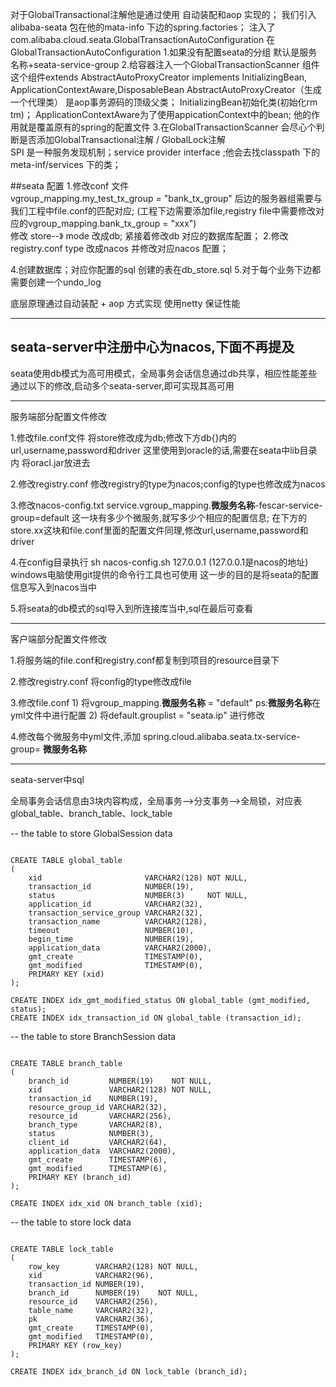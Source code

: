 对于GlobalTransactional注解他是通过使用  自动装配和aop 实现的；
我们引入alibaba-seata 包在他的mata-info 下边的spring.factories； 注入了com.alibaba.cloud.seata.GlobalTransactionAutoConfiguration
在GlobalTransactionAutoConfiguration 
    1.如果没有配置seata的分组 默认是服务名称+seata-service-group
    2.给容器注入一个GlobalTransactionScanner 组件
        这个组件extends AbstractAutoProxyCreator  implements InitializingBean, ApplicationContextAware,DisposableBean
        AbstractAutoProxyCreator（生成一个代理类） 是aop事务源码的顶级父类；   InitializingBean初始化类(初始化rm tm)； 
        ApplicationContextAware为了使用appicationContext中的bean; 他的作用就是覆盖原有的spring的配置文件
    3.在GlobalTransactionScanner 会尽心个判断是否添加GlobalTransactional注解 / GlobalLock注解    
SPI 是一种服务发现机制；service provider interface ;他会去找classpath 下的meta-inf/services 下的类；    
       
                                                  





##seata 配置
1.修改conf 文件   
  vgroup_mapping.my_test_tx_group = "bank_tx_group"   后边的服务器组需要与我们工程中file.conf的匹配对应;
(工程下边需要添加file,registry file中需要修改对应的vgroup_mapping.bank_tx_group = "xxx")  
修改 store--》 mode  改成db;
紧接着修改db 对应的数据库配置；
2.修改registry.conf
type 改成nacos   并修改对应nacos 配置；

4.创建数据库；对应你配置的sql   创建的表在db_store.sql
5.对于每个业务下边都需要创建一个undo_log

底层原理通过自动装配 + aop 方式实现
使用netty 保证性能

-----------------------

seata-server中注册中心为nacos,下面不再提及
---

seata使用db模式为高可用模式，全局事务会话信息通过db共享，相应性能差些
通过以下的修改,启动多个seata-server,即可实现其高可用

---

服务端部分配置文件修改

1.修改file.conf文件
    将store修改成为db;修改下方db{}内的url,username,password和driver
	这里使用到oracle的话,需要在seata中lib目录内 将oracl.jar放进去

2.修改registry.conf
    修改registry的type为nacos;config的type也修改成为nacos

3.修改nacos-config.txt
	service.vgroup_mapping.**微服务名称**-fescar-service-group=default
	这一块有多少个微服务,就写多少个相应的配置信息;
	在下方的store.xx这块和file.conf里面的配置文件同理,修改url,username,password和driver

4.在config目录执行 
    sh nacos-config.sh 127.0.0.1 (127.0.0.1是nacos的地址)
	windows电脑使用git提供的命令行工具也可使用
	这一步的目的是将seata的配置信息写入到nacos当中

5.将seata的db模式的sql导入到所连接库当中,sql在最后可查看

---

客户端部分配置文件修改

1.将服务端的file.conf和registry.conf都复制到项目的resource目录下

2.修改registry.conf
    将config的type修改成file

3.修改file.conf
	1) 将vgroup_mapping.**微服务名称** = "default"
	   ps:**微服务名称**在yml文件中进行配置
	2) 将default.grouplist = "seata.ip" 进行修改

4.修改每个微服务中yml文件,添加
	spring.cloud.alibaba.seata.tx-service-group= **微服务名称**



---

seata-server中sql

全局事务会话信息由3块内容构成，全局事务-->分支事务-->全局锁，对应表global_table、branch_table、lock_table

-- the table to store GlobalSession data

```

CREATE TABLE global_table
(
    xid                       VARCHAR2(128) NOT NULL,
    transaction_id            NUMBER(19),
    status                    NUMBER(3)     NOT NULL,
    application_id            VARCHAR2(32),
    transaction_service_group VARCHAR2(32),
    transaction_name          VARCHAR2(128),
    timeout                   NUMBER(10),
    begin_time                NUMBER(19),
    application_data          VARCHAR2(2000),
    gmt_create                TIMESTAMP(0),
    gmt_modified              TIMESTAMP(0),
    PRIMARY KEY (xid)
);

CREATE INDEX idx_gmt_modified_status ON global_table (gmt_modified, status);
CREATE INDEX idx_transaction_id ON global_table (transaction_id);

```

-- the table to store BranchSession data

```

CREATE TABLE branch_table
(
    branch_id         NUMBER(19)    NOT NULL,
    xid               VARCHAR2(128) NOT NULL,
    transaction_id    NUMBER(19),
    resource_group_id VARCHAR2(32),
    resource_id       VARCHAR2(256),
    branch_type       VARCHAR2(8),
    status            NUMBER(3),
    client_id         VARCHAR2(64),
    application_data  VARCHAR2(2000),
    gmt_create        TIMESTAMP(6),
    gmt_modified      TIMESTAMP(6),
    PRIMARY KEY (branch_id)
);

CREATE INDEX idx_xid ON branch_table (xid);

```

-- the table to store lock data

```

CREATE TABLE lock_table
(
    row_key        VARCHAR2(128) NOT NULL,
    xid            VARCHAR2(96),
    transaction_id NUMBER(19),
    branch_id      NUMBER(19)    NOT NULL,
    resource_id    VARCHAR2(256),
    table_name     VARCHAR2(32),
    pk             VARCHAR2(36),
    gmt_create     TIMESTAMP(0),
    gmt_modified   TIMESTAMP(0),
    PRIMARY KEY (row_key)
);

CREATE INDEX idx_branch_id ON lock_table (branch_id);

```
